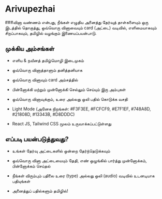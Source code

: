# Arivupezhai

###வினா வண்ணம் என்பது, நீங்கள் எழுதிய அனைத்து தேர்வுத் தாள்களையும் ஒரு இடத்தில் தொகுத்து, ஒவ்வொரு வினாவையும் card (அட்டை) வடிவில், எளிமையாகவும் சிறப்பாகவும், தமிழில் வழங்கும் இணையப்பயன்பாடு.

## முக்கிய அம்சங்கள்
- எளிய & நவீனத் தமிழ்மொழி இடைமுகம்

- ஒவ்வொரு வினாத்தாளும் தனித்தனியாக

- ஒவ்வொரு வினாவும் card அம்சத்தில்

- பின்னோக்கி மற்றும் முன்னோக்கி செல்லும் செய்யும் இரு அம்புகள்

- ஒவ்வொரு வினாவுக்கும், உரை அல்லது ஒலி பதில் கொடுக்க வசதி

- Light Mode (அனேக நிறங்கள்: #F3F3EE, #FCFCF9, #E7F1EF, #748A8D, #21808D, #13343B, #D8DDDC)

- React JS, Tailwind CSS மூலம் உருவாக்கப்பட்டுள்ளது

## எப்படி பயன்படுத்துவது?
- உங்கள் தேர்வு அட்டைகளில் ஒன்றை தேர்ந்தெடுக்கவும்

- ஒவ்வொரு வினா அட்டையையும் தேதி, எண் ஒழுங்கில் பார்த்து முன்னோக்கம், பின்னோக்கம் செய்தல்

- நீங்கள் விரும்பும் பதிலை உரை (type) அல்லது ஒலி (audio) வடிவில் உடனடியாக பதியுங்கள்

- அனைத்துப் பதில்களும் தமிழில்!
